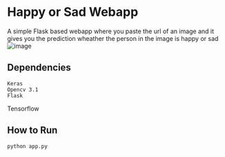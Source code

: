 # Happy or Sad Webapp

A simple Flask based webapp where you paste the url of an image and it gives you the prediction wheather the person in the image is happy or sad
![image](output.PNG)


## Dependencies

	Keras
	Opencv 3.1
	Flask
  Tensorflow

## How to Run

	python app.py
